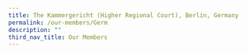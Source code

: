 ```yaml
---
title: The Kammergericht (Higher Regional Court), Berlin, Germany
permalink: /our-members/Germ
description: ""
third_nav_title: Our Members
---
```


